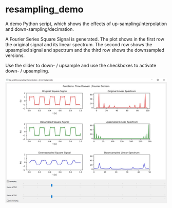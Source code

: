 # resampling_demo
A demo Python script, which shows the effects of up-sampling/interpolation and down-sampling/decimation.

A Fourier Series Square Signal is generated.
The plot shows in the first row the original signal and its linear spectrum.
The second row shows the upsampled signal and spectrum and the third row shows the downsampled versions.

Use the slider to down- / upsample and use the checkboxes to activate down- / upsampling.

![](images/screenshot.jpg)
